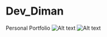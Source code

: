 # Dev_Diman
Personal Portfolio 
![Alt text](https://i.postimg.cc/rmwHKFmq/Screenshot-from-2024-08-10-11-01-07.png)
![Alt text](https://i.postimg.cc/PxVRZspY/Screenshot-from-2024-08-10-11-01-18.png)
